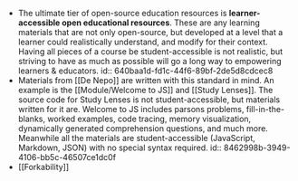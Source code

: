 - The ultimate tier of open-source education resources is **learner-accessible open educational resources**. These are any learning materials that are not only open-source, but developed at a level that a learner could realistically understand, and modify for their context. Having all pieces of a course be student-accessible is not realistic, but striving to have as much as possible will go a long way to empowering learners & educators.
  id:: 640baa1d-fd1c-44f6-89bf-2de5d8cdcec8
- Materials from [[De Nepo]] are written with this standard in mind. An example is the [[Module/Welcome to JS]] and [[Study Lenses]]. The source code for Study Lenses is not student-accessible, but materials written for it are. Welcome to JS includes parsons problems, fill-in-the-blanks, worked examples, code tracing, memory visualization, dynamically generated comprehension questions, and much more. Meanwhile all the materials are student-accessible (JavaScript, Markdown, JSON) with no special syntax required.
  id:: 8462998b-3949-4106-bb5c-46507ce1dc0f
- [[Forkability]]